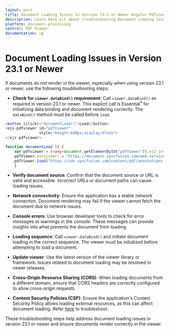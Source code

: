 ```yaml
---
layout: post
title: Document Loading Issues in Version 23.1 or Newer Angular Pdfviewer Component
description: Learn here all about troubleshooting Document Loading Issues in Version 23.1 or newer in Angular Pdfviewer of Syncfusion Essential JS 2 and more.
platform: document-processing
control: PDF Viewer
documentation: ug
---
```


# Document Loading Issues in Version 23.1 or Newer

If documents do not render in the viewer, especially when using version 23.1 or newer, use the following troubleshooting steps:

* **Check for `viewer.dataBind()` requirement**: Call `viewer.dataBind()` as required in version 23.1 or newer. This explicit call is Essential<sup style="font-size:70%">&reg;</sup> for initializing data binding and document rendering correctly. The `dataBind()` method must be called before `load`.

```typescript
<button (click)="documentLoad()">Load</button>
<ejs-pdfviewer id="pdfViewer"
               style="height:640px;display:block">
</ejs-pdfviewer>

function documentLoad () {
    var pdfviewer = (<any>document.getElementById("pdfViewer")).ej2_instances[0];
    pdfViewer.serviceUrl = "https://document.syncfusion.com/web-services/pdf-viewer/api/pdfviewer";        pdfViewer.dataBind();
    pdfViewer.load("https://cdn.syncfusion.com/content/pdf/annotations.pdf",null);
    }
```

* **Verify document source**: Confirm that the document source or URL is valid and accessible. Incorrect URLs or document paths can cause loading issues.

* **Network connectivity**: Ensure the application has a stable network connection. Document rendering may fail if the viewer cannot fetch the document due to network issues.

* **Console errors**: Use browser developer tools to check for error messages or warnings in the console. These messages can provide insights into what prevents the document from loading.

* **Loading sequence**: Call `viewer.dataBind()` and initiate document loading in the correct sequence. The viewer must be initialized before attempting to load a document.

* **Update viewer**: Use the latest version of the viewer library or framework. Issues related to document loading may be resolved in newer releases.

* **Cross-Origin Resource Sharing (CORS)**: When loading documents from a different domain, ensure that CORS headers are correctly configured to allow cross-origin requests.

* **Content Security Policies (CSP)**: Ensure the application's Content Security Policy allows loading external resources, as this can affect document loading. Refer [here](https://ej2.syncfusion.com/javascript/documentation/common/troubleshoot/content-security-policy) to troubleshoot.

These troubleshooting steps help address document loading issues in version 23.1 or newer and ensure documents render correctly in the viewer.

